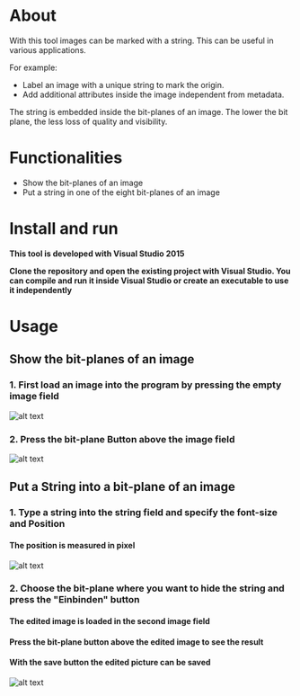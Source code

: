 <h1>About</h1>
<p>With this tool images can be marked with a string. This can be useful in various applications.</p>
<p>For example:</p>
<ul>
<li>Label an image with a unique string to mark the origin.</li>
<li>Add additional attributes inside the image independent from metadata.</li>
</ul>
<p>The string is embedded inside the bit-planes of an image. The lower the bit plane, the less loss of quality and visibility.

<h1>Functionalities</h1>
<ul>
  <li>Show the bit-planes of an image</li>
  <li>Put a string in one of the eight bit-planes of an image</li>
</ul>


<h1>Install and run</h1>
<strong>
<p>This tool is developed with Visual Studio 2015</p>
<p>Clone the repository and open the existing project with Visual Studio.
You can compile and run it inside Visual Studio or create an executable to use it independently</p>
</strong>



<h1>Usage</h1>
<h2>Show the bit-planes of an image</h2>
<h3>1. First load an image into the program by pressing the empty image field</h3>

![alt text](https://github.com/Link-F/Picture-Steganography/blob/master/img/1.PNG)

<h3>2. Press the bit-plane Button above the image field</h3>

![alt text](https://github.com/Link-F/Picture-Steganography/blob/master/img/2.PNG)



<h2>Put a String into a bit-plane of an image</h2>

<h3>1. Type a string into the string field and specify the font-size and Position</h3> 
<h4>The position is measured in pixel</h4>  

![alt text](https://github.com/Link-F/Picture-Steganography/blob/master/img/3.PNG)

<h3>2. Choose the bit-plane where you want to hide the string and press the "Einbinden" button</h3>
<h4>The edited image is loaded in the second image field<h4>
<h4>Press the bit-plane button above the edited image to see the result</h4>
<h4>With the save button the edited picture can be saved</h4>

![alt text](https://github.com/Link-F/Picture-Steganography/blob/master/img/4.PNG)
